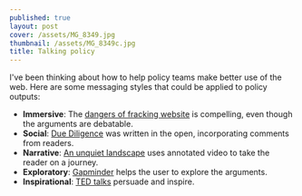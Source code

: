 ```yaml
---
published: true
layout: post
cover: /assets/MG_8349.jpg
thumbnail: /assets/MG_8349c.jpg
title: Talking policy
---
```


I've been thinking about how to help policy teams make better use of the web.
Here are some messaging styles that could be applied to policy outputs:
- **Immersive**: The [dangers of fracking website](http://www.dangersoffracking.com/) is compelling, even though the arguments are debatable.
- **Social**: [Due Diligence](http://blogs.cgdev.org/open_book/2009/02/help-me-write-this-book.php) was written in the open, incorporating comments from readers.
- **Narrative**: [An unquiet landscape](http://www.stanford.edu/group/ruralwest/cgi-bin/projects/energyvideo/) uses annotated video to take the reader on a journey.
- **Exploratory**: [Gapminder](http://www.gapminder.org/) helps the user to explore the arguments.
- **Inspirational**: [TED talks](http://www.ted.com/talks) persuade and inspire.
